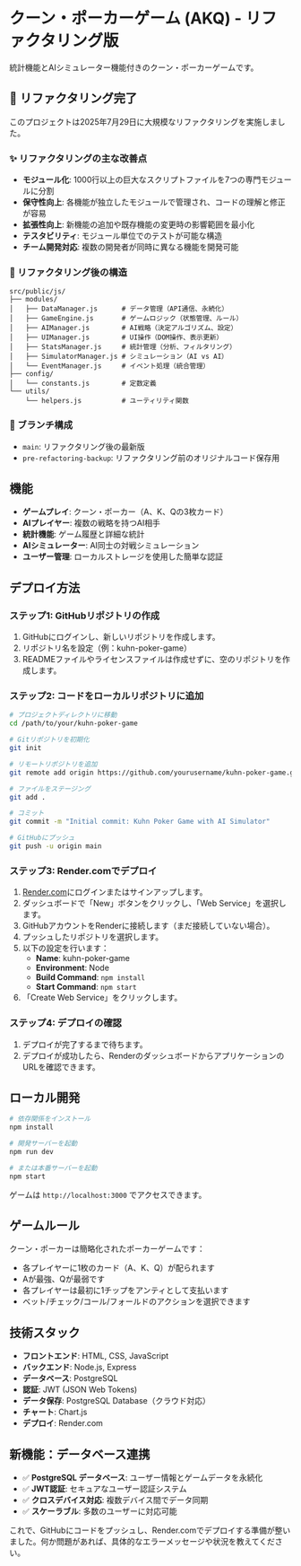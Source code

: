 # クーン・ポーカーゲーム (AKQ) - リファクタリング版

統計機能とAIシミュレーター機能付きのクーン・ポーカーゲームです。

## 🔄 リファクタリング完了

このプロジェクトは2025年7月29日に大規模なリファクタリングを実施しました。

### ✨ リファクタリングの主な改善点

- **モジュール化**: 1000行以上の巨大なスクリプトファイルを7つの専門モジュールに分割
- **保守性向上**: 各機能が独立したモジュールで管理され、コードの理解と修正が容易
- **拡張性向上**: 新機能の追加や既存機能の変更時の影響範囲を最小化
- **テスタビリティ**: モジュール単位でのテストが可能な構造
- **チーム開発対応**: 複数の開発者が同時に異なる機能を開発可能

### 📁 リファクタリング後の構造

```
src/public/js/
├── modules/
│   ├── DataManager.js      # データ管理（API通信、永続化）
│   ├── GameEngine.js       # ゲームロジック（状態管理、ルール）
│   ├── AIManager.js        # AI戦略（決定アルゴリズム、設定）
│   ├── UIManager.js        # UI操作（DOM操作、表示更新）
│   ├── StatsManager.js     # 統計管理（分析、フィルタリング）
│   ├── SimulatorManager.js # シミュレーション（AI vs AI）
│   └── EventManager.js     # イベント処理（統合管理）
├── config/
│   └── constants.js        # 定数定義
└── utils/
    └── helpers.js          # ユーティリティ関数
```

### 🌟 ブランチ構成

- `main`: リファクタリング後の最新版
- `pre-refactoring-backup`: リファクタリング前のオリジナルコード保存用

## 機能

- **ゲームプレイ**: クーン・ポーカー（A、K、Qの3枚カード）
- **AIプレイヤー**: 複数の戦略を持つAI相手
- **統計機能**: ゲーム履歴と詳細な統計
- **AIシミュレーター**: AI同士の対戦シミュレーション
- **ユーザー管理**: ローカルストレージを使用した簡単な認証

## デプロイ方法

### ステップ1: GitHubリポジトリの作成

1. GitHubにログインし、新しいリポジトリを作成します。
2. リポジトリ名を設定（例：kuhn-poker-game）
3. READMEファイルやライセンスファイルは作成せずに、空のリポジトリを作成します。

### ステップ2: コードをローカルリポジトリに追加

```bash
# プロジェクトディレクトリに移動
cd /path/to/your/kuhn-poker-game

# Gitリポジトリを初期化
git init

# リモートリポジトリを追加
git remote add origin https://github.com/yourusername/kuhn-poker-game.git

# ファイルをステージング
git add .

# コミット
git commit -m "Initial commit: Kuhn Poker Game with AI Simulator"

# GitHubにプッシュ
git push -u origin main
```

### ステップ3: Render.comでデプロイ

1. [Render.com](https://render.com/)にログインまたはサインアップします。
2. ダッシュボードで「New」ボタンをクリックし、「Web Service」を選択します。
3. GitHubアカウントをRenderに接続します（まだ接続していない場合）。
4. プッシュしたリポジトリを選択します。
5. 以下の設定を行います：
   - **Name**: kuhn-poker-game
   - **Environment**: Node
   - **Build Command**: `npm install`
   - **Start Command**: `npm start`
6. 「Create Web Service」をクリックします。

### ステップ4: デプロイの確認

1. デプロイが完了するまで待ちます。
2. デプロイが成功したら、RenderのダッシュボードからアプリケーションのURLを確認できます。

## ローカル開発

```bash
# 依存関係をインストール
npm install

# 開発サーバーを起動
npm run dev

# または本番サーバーを起動
npm start
```

ゲームは `http://localhost:3000` でアクセスできます。

## ゲームルール

クーン・ポーカーは簡略化されたポーカーゲームです：
- 各プレイヤーに1枚のカード（A、K、Q）が配られます
- Aが最強、Qが最弱です
- 各プレイヤーは最初に1チップをアンティとして支払います
- ベット/チェック/コール/フォールドのアクションを選択できます

## 技術スタック

- **フロントエンド**: HTML, CSS, JavaScript
- **バックエンド**: Node.js, Express
- **データベース**: PostgreSQL
- **認証**: JWT (JSON Web Tokens)
- **データ保存**: PostgreSQL Database（クラウド対応）
- **チャート**: Chart.js
- **デプロイ**: Render.com

## 新機能：データベース連携

- ✅ **PostgreSQL データベース**: ユーザー情報とゲームデータを永続化
- ✅ **JWT認証**: セキュアなユーザー認証システム
- ✅ **クロスデバイス対応**: 複数デバイス間でデータ同期
- ✅ **スケーラブル**: 多数のユーザーに対応可能

これで、GitHubにコードをプッシュし、Render.comでデプロイする準備が整いました。何か問題があれば、具体的なエラーメッセージや状況を教えてください。
